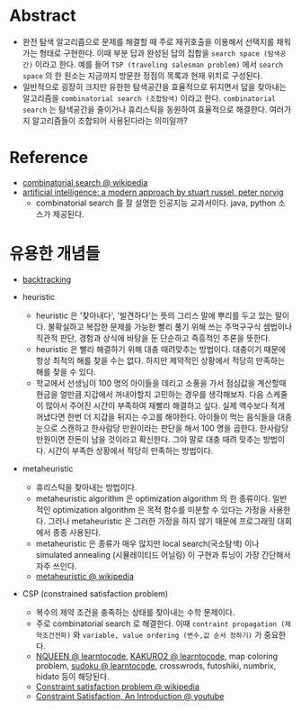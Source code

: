 # Abstract 

- 완전 탐색 알고리즘으로 문제를 해결할 때 주로 재귀호출을 이용해서 선택지를
  채워가는 형태로 구현한다. 이때 부분 답과 완성된 답의 집합을 `search space (탐색공간)`
  이라고 한다. 예를 들어 `TSP (traveling salesman problem)` 에서 `search space` 의 한 원소는 지금까지 방문한
  정점의 목록과 현재 위치로 구성된다. 
- 일반적으로 굉장히 크지만 유한한 탐색공간을 효율적으로 뒤지면서 답을 찾아내는 알고리즘을
  `combinatorial search (조합탐색)` 이라고 한다. `combinatorial search` 는 탐색공간을 줄이거나 휴리스틱을 동원하여 효율적으로 해결한다. 여러가지 알고리즘들이 조합되어 사용된다라는 의미일까?

# Reference

- [combinatorial search @ wikipedia](https://en.wikipedia.org/wiki/Combinatorial_search)
- [artificial intelligence: a modern approach by stuart russel, peter norvig](https://www.amazon.com/Artificial-Intelligence-Approach-Stuart-Russell/dp/1292024208/ref=mt_paperback?_encoding=UTF8&me=)
  - combinatorial search 를 잘 설명한 인공지능 교과서이다. java, python 소스가 제공된다.

# 유용한 개념들

* [backtracking](/doc/backtracking.md)

* heuristic

  * heuristic 은 '찾아내다', '발견하다'는 뜻의 그리스 말에 뿌리를 두고
  있는 말이다. 불확실하고 복잡한 문제를 가능한 빨리 풀기 위해 쓰는
  주먹구구식 셈법이나 직관적 판단, 경험과 상식에 바탕을 둔 단순하고
  즉흥적인 추론을 뜻한다.
  * heuristic 은 빨리 해결하기 위해 대충 때려맞추는 방법이다. 대충이기 때문에
  항상 최적의 해를 찾을 수는 없다. 하지만 제약적인 상황에서 적당히 만족하는
  해를 찾을 수 있다.
  * 학교에서 선생님이 100 명의 아이들을 데리고 소풍을 가서 점심값을
  계산할때 현금을 얼만큼 지갑에서 꺼내야할지 고민하는 경우를
  생각해보자. 다음 스케줄이 많아서 주어진 시간이 부족하여 재빨리
  해결하고 싶다.  실제 액수보다 적게 꺼냈다면 한번 더 지갑을 뒤지는
  수고를 해야한다. 아이들이 먹는 음식들을 대충 눈으로 스캔하고
  한사람당 만원이라는 판단을 해서 100 명을 곱한다.  한사람당 만원이면
  잔돈이 남을 것이라고 확신한다. 그야 말로 대충 때려 맞추는 방법이다.
  시간이 부족한 상황에서 적당히 만족하는 방법이다.

* metaheuristic
  
  * 휴리스틱을 찾아내는 방법이다.
  * metaheuristic algorithm 은 optimization algorithm 의 한 종류이다.
  일반적인 optimization algorithm 은 목적 함수를 미분할 수 있다는 가정을 
  사용한다. 그러나 metaheuristic 은 그러한 가정을 하지 않기 때문에
  프로그래밍 대회에서 종종 사용된다.
  * metaheuristic 은 종류가 매우 많지만 local search(국소탐색) 이나 
  simulated annealing (시뮬레이티드 어닐링) 이 구현과 튜닝이 가장 
  간단해서 자주 쓰인다.
  * [metaheuristic @ wikipedia](https://en.wikipedia.org/wiki/Metaheuristic)  

* CSP (constrained satisfaction problem)

  * 복수의 제약 조건을 충족하는 상태를 찾아내는 수학 문제이다.
  * 주로 combinatorial search 로 해결한다. 이때 `contraint propagation (제약조건전파)` 와
  `variable, value ordering (변수,값 순서 정하기)` 가 중요한다.
  * [NQUEEN @ learntocode](/algospot/NQUEEN/README.md),
  [KAKURO2 @ learntocode](/algospot/KAKURO2/README.md), map coloring problem, [sudoku @ learntocode](/fundamentals/combinatorialsearch/sudoku/README.md),
  crosswrods, futoshiki, numbrix, hidato 등이 해당된다. 
  * [Constraint satisfaction problem @ wikipedia](https://en.wikipedia.org/wiki/Constraint_satisfaction_problem)
  * [Constraint Satisfaction, An Introduction @ youtube](https://www.youtube.com/watch?v=wrs6Lvo5LZM) 
   